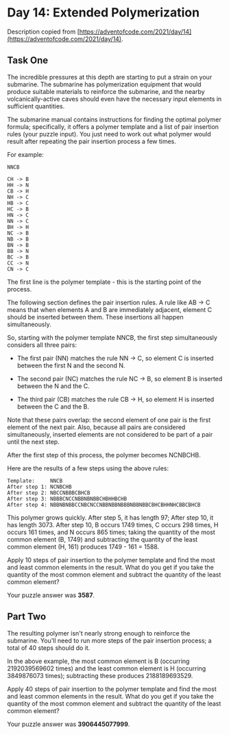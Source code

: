 # Day 14: Extended Polymerization

Description copied from [https://adventofcode.com/2021/day/14](https://adventofcode.com/2021/day/14).

## Task One

The incredible pressures at this depth are starting to put a strain on your submarine. The submarine has polymerization equipment that would produce suitable materials to reinforce the submarine, and the nearby volcanically-active caves should even have the necessary input elements in sufficient quantities.

The submarine manual contains instructions for finding the optimal polymer formula; specifically, it offers a polymer template and a list of pair insertion rules (your puzzle input). You just need to work out what polymer would result after repeating the pair insertion process a few times.

For example:

```
NNCB

CH -> B
HH -> N
CB -> H
NH -> C
HB -> C
HC -> B
HN -> C
NN -> C
BH -> H
NC -> B
NB -> B
BN -> B
BB -> N
BC -> B
CC -> N
CN -> C
```

The first line is the polymer template - this is the starting point of the process.

The following section defines the pair insertion rules. A rule like AB -> C means that when elements A and B are immediately adjacent, element C should be inserted between them. These insertions all happen simultaneously.

So, starting with the polymer template NNCB, the first step simultaneously considers all three pairs:

- The first pair (NN) matches the rule NN -> C, so element C is inserted between the first N and the second N.

- The second pair (NC) matches the rule NC -> B, so element B is inserted between the N and the C.

- The third pair (CB) matches the rule CB -> H, so element H is inserted between the C and the B.

Note that these pairs overlap: the second element of one pair is the first element of the next pair. Also, because all pairs are considered simultaneously, inserted elements are not considered to be part of a pair until the next step.

After the first step of this process, the polymer becomes NCNBCHB.

Here are the results of a few steps using the above rules:

```
Template:     NNCB
After step 1: NCNBCHB
After step 2: NBCCNBBBCBHCB
After step 3: NBBBCNCCNBBNBNBBCHBHHBCHB
After step 4: NBBNBNBBCCNBCNCCNBBNBBNBBBNBBNBBCBHCBHHNHCBBCBHCB
```

This polymer grows quickly. After step 5, it has length 97; After step 10, it has length 3073. After step 10, B occurs 1749 times, C occurs 298 times, H occurs 161 times, and N occurs 865 times; taking the quantity of the most common element (B, 1749) and subtracting the quantity of the least common element (H, 161) produces 1749 - 161 = 1588.

Apply 10 steps of pair insertion to the polymer template and find the most and least common elements in the result. What do you get if you take the quantity of the most common element and subtract the quantity of the least common element?

Your puzzle answer was **3587**.

## Part Two 

The resulting polymer isn't nearly strong enough to reinforce the submarine. You'll need to run more steps of the pair insertion process; a total of 40 steps should do it.

In the above example, the most common element is B (occurring 2192039569602 times) and the least common element is H (occurring 3849876073 times); subtracting these produces 2188189693529.

Apply 40 steps of pair insertion to the polymer template and find the most and least common elements in the result. What do you get if you take the quantity of the most common element and subtract the quantity of the least common element?

Your puzzle answer was **3906445077999**.